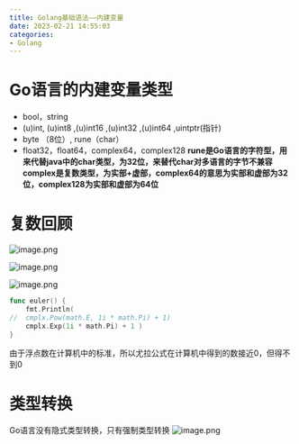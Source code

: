 ```yaml
---
title: Golang基础语法——内建变量
date: 2023-02-21 14:55:03
categories:
- Golang
---
```

# Go语言的内建变量类型
- bool，string
- (u)int, (u)int8 ,(u)int16 ,(u)int32 ,(u)int64 ,uintptr(指针)
- byte （8位）, rune（char）
- float32，float64，complex64，complex128
**rune是Go语言的字符型，用来代替java中的char类型，为32位，来替代char对多语言的字节不兼容**
**complex是复数类型，为实部+虚部，complex64的意思为实部和虚部为32位，complex128为实部和虚部为64位**
# 复数回顾
![image.png](https://cdn.staticaly.com/gh/K-Viior/blog-image@master/img/20230221150219.png)

![image.png](https://cdn.staticaly.com/gh/K-Viior/blog-image@master/img/20230221150240.png)

![image.png](https://cdn.staticaly.com/gh/K-Viior/blog-image@master/img/20230221150253.png)

```Go
func euler() {
	fmt.Println(
//	cmplx.Pow(math.E, 1i * math.Pi) + 1)
	cmplx.Exp(1i * math.Pi) + 1 )
}
```
由于浮点数在计算机中的标准，所以尤拉公式在计算机中得到的数接近0，但得不到0

# 类型转换
Go语言没有隐式类型转换，只有强制类型转换
![image.png](https://cdn.staticaly.com/gh/K-Viior/blog-image@master/img/20230221151018.png)
